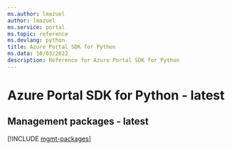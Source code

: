 ```yaml
---
ms.author: lmazuel
author: lmazuel
ms.service: portal
ms.topic: reference
ms.devlang: python
title: Azure Portal SDK for Python
ms.data: 10/03/2022
description: Reference for Azure Portal SDK for Python
---
```

# Azure Portal SDK for Python - latest

## Management packages - latest
[!INCLUDE [mgmt-packages](portal-mgmt-index.md)]